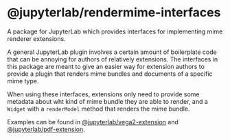 # @jupyterlab/rendermime-interfaces

A package for JupyterLab which provides interfaces for implementing mime renderer extensions.

A general JupyterLab plugin involves a certain amount of boilerplate code
that can be annoying for authors of relatively extensions.
The interfaces in this package are meant to give an easier way for extension authors
to provide a plugin that renders mime bundles and documents of a specific mime type.

When using these interfaces, extensions only need to provide some metadata about
wht kind of mime bundle they are able to render, and a `Widget` with
a `renderModel` method that renders the mime bundle.

Examples can be found in [@jupyterlab/vega2-extension](../vega2-extension) and [@jupyterlab/pdf-extension](../pdf-extension).
